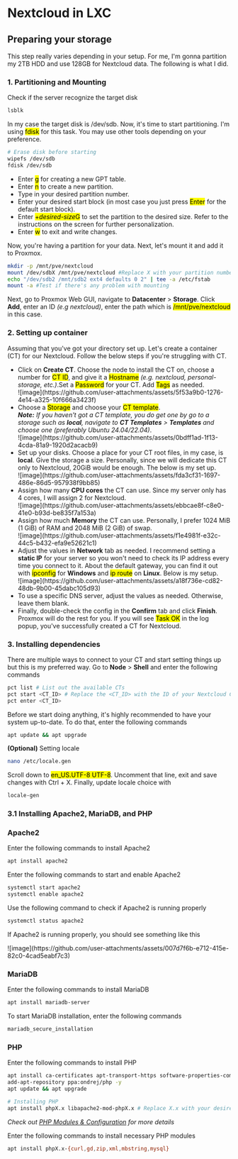 # Nextcloud in LXC

<h2>Preparing your storage</h2>
<p>This step really varies depending in your setup. For me, I'm gonna partition my 2TB HDD and use 128GB for Nextcloud data. The following is what I did.</p>

<h3>1. Partitioning and Mounting</h2>
<p>Check if the server recognize the target disk</p>

```bash
lsblk
```

<p>In my case the target disk is /dev/sdb. Now, it's time to start partitioning. I'm using <mark>fdisk</mark> for this task. You may use other tools depending on your preference.</p>

```bash
# Erase disk before starting
wipefs /dev/sdb
fdisk /dev/sdb
```

<ul>
  <li>Enter <mark>g</mark> for creating a new GPT table.</li>
  <li>Enter <mark>n</mark> to create a new partition.</li>
  <li>Type in your desired partition number.</li>
  <li>Enter your desired start block (in most case you just press <mark>Enter</mark> for the default start block).</li>
  <li>Enter <mark>+<i>desired-size</i>G</mark> to set the partition to the desired size. Refer to the instructions on the screen for further personalization.</li>
  <li>Enter <mark>w</mark> to exit and write changes.</li>
</ul>

<p>Now, you're having a partition for your data. Next, let's mount it and add it to Proxmox.</p>

```bash
mkdir -p /mnt/pve/nextcloud
mount /dev/sdbX /mnt/pve/nextcloud #Replace X with your partition number
echo "/dev/sdb2 /mnt/sdb2 ext4 defaults 0 2" | tee -a /etc/fstab
mount -a #Test if there's any problem with mounting
```

<p>Next, go to Proxmox Web GUI, navigate to <b>Datacenter</b> > <b>Storage</b>. Click <b>Add</b>, enter an ID <i>(e.g nextcloud)</i>, enter the path which is <mark>/mnt/pve/nextcloud</mark> in this case.</i></p>

<h3>2. Setting up container</h3>
<p>Assuming that you've got your directory set up. Let's create a container (CT) for our Nextcloud. Follow the below steps if you're struggling with CT.</p>
<uL>
  <li>Click on <b>Create CT</b>. Choose the node to install the CT on, choose a number for <mark>CT ID</mark>, and give it a <mark>Hostname</mark> <i>(e.g. nextcloud, personal-storage, etc.)</i>.Set a <mark>Password</mark> for your CT. Add <mark>Tags</mark> as needed.</li>
  ![image](https://github.com/user-attachments/assets/5f53a9b0-1276-4e14-a325-10f666a3423f)
  
  <li>Choose a <mark>Storage</mark> and choose your <mark>CT template</mark>.<br><i><b>Note:</b> If you haven't got a CT template, you do get one by go to a storage such as <b>local</b>, navigate to <b>CT Templates</b> > <b>Templates</b> and choose one (preferably Ubuntu 24.04/22.04)</i>.</li>
  ![image](https://github.com/user-attachments/assets/0bdff1ad-1f13-4cda-81a9-1920d2acacb9)

  <li>Set up your disks. Choose a place for your CT root files, in my case, is <b>local</b>. Give the storage a size. Personally, since we will dedicate this CT only to Nextcloud, 20GiB would be enough. The below is my set up.</li>
  ![image](https://github.com/user-attachments/assets/fda3cf31-1697-486e-86d5-957938f9bb85)

  <li>Assign how many <b>CPU cores</b> the CT can use. Since my server only has 4 cores, I will assign 2 for Nextcloud.</li>
  ![image](https://github.com/user-attachments/assets/ebbcae8f-c8e0-41e0-b93d-be835f7a153a)

  <li>Assign how much <b>Memory</b> the CT can use. Personally, I prefer 1024 MiB (1 GiB) of RAM and 2048 MiB (2 GiB) of swap.</li>
  ![image](https://github.com/user-attachments/assets/f1e4981f-e32c-44c5-b432-efa9e52621c1)

  <li>Adjust the values in <b>Network</b> tab as needed. I recommend setting a <b>static IP</b> for your server so you won't need to check its IP address every time you connect to it. About the default gateway, you can find it out with <mark>ipconfig</mark> for <b>Windows</b> and <mark>ip route</mark> on <b>Linux</b>. Below is my setup.</li>
  ![image](https://github.com/user-attachments/assets/a18f736e-cd82-48db-9b00-45dabc105d93)

  <li> To use a specific DNS server, adjust the values as needed. Otherwise, leave them blank.</li>
  <li>Finally, double-check the config in the <b>Confirm</b> tab and click <b>Finish</b>. Proxmox will do the rest for you. If you will see <mark>Task OK</mark> in the log popup, you've successfully created a CT for Nextcloud.</li>
</uL>

<h3>3. Installing dependencies</h3>
<p>There are multiple ways to connect to your CT and start setting things up but this is my preferred way. Go to <b>Node</b> > <b>Shell</b> and enter the following commands</p>

```bash
pct list # List out the available CTs
pct start <CT_ID> # Replace the <CT_ID> with the ID of your Nextcloud CT
pct enter <CT_ID>
```
<p>Before we start doing anything, it's highly recommended to have your system up-to-date. To do that, enter the following commands</p>

```bash
apt update && apt upgrade
```

<p><b>(Optional)</b> Setting locale</p>

```bash
nano /etc/locale.gen
```
<p>Scroll down to <mark>en_US.UTF-8 UTF-8</mark>. Uncomment that line, exit and save changes with Ctrl + X. Finally, update locale choice with</p>

```bash
locale-gen
```

<h3>3.1 Installing <b>Apache2</b>, <b>MariaDB</b>, and <b>PHP</b></h3>
<h3>Apache2</h3>
<p>Enter the following commands to install Apache2</p>

```bash
apt install apache2
```

<p>Enter the following commands to start and enable Apache2</p>

```bash
systemctl start apache2
systemctl enable apache2
```

<p>Use the following command to check if Apache2 is running properly</p>

```bash
systemctl status apache2
```
<p>If Apache2 is running properly, you should see something like this</p>
![image](https://github.com/user-attachments/assets/007d7f6b-e712-415e-82c0-4cad5eabf7c3)

<h3>MariaDB</h3>
<p>Enter the following commands to install MariaDB</p>

```bash
apt install mariadb-server
```

<p>To start MariaDB installation, enter the following commands</p>

```bash
mariadb_secure_installation
```

<h3>PHP</h3>
<p>Enter the following commands to install PHP</p>

```bash
apt install ca-certificates apt-transport-https software-properties-common lsb-release -y
add-apt-repository ppa:ondrej/php -y
apt update && apt upgrade

# Installing PHP
apt install phpX.x libapache2-mod-phpX.x # Replace X.x with your desired PHP version (e.g. 8.2, 8.3, 8.4, etc.)
```
<i>Check out <a href="https://docs.nextcloud.com/server/latest/admin_manual/installation/php_configuration.html" target="_blank">PHP Modules & Configuration</a> for more details</i>

<p>Enter the following commands to install necessary PHP modules</p>

```bash
apt install phpX.x-{curl,gd,zip,xml,mbstring,mysql}
```
